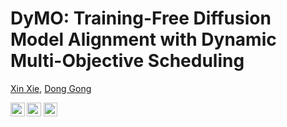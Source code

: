 # DyMO: Training-Free Diffusion Model Alignment with Dynamic Multi-Objective Scheduling
[Xin Xie](https://shelsin.github.io/), [Dong Gong](https://donggong1.github.io/)

<a href="https://arxiv.org/abs/2412.00759"><img src="https://img.shields.io/badge/Paper-arXiv-red?style=for-the-badge" height=22.5></a>
<a href="https://shelsin.github.io/dymo.github.io/"><img src="https://img.shields.io/badge/Project-Page-blue?style=for-the-badge" height=22.5></a>
<a href="https://www.youtube.com/watch?v=01roEfaFnmY"><img src="https://img.shields.io/badge/YouTube-Video-yellow?style=for-the-badge" height=22.5></a>
